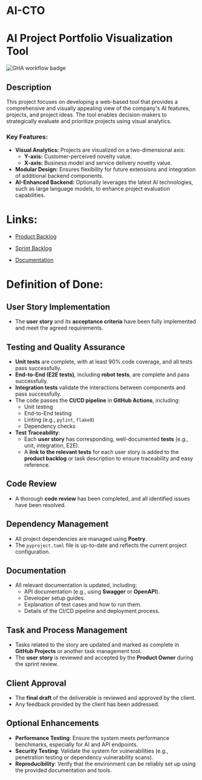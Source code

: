 # AI-CTO

# AI Project Portfolio Visualization Tool
![GHA workflow badge](https://github.com/modaralgayal/AI-CTO/workflows/CI/badge.svg)

## Description
This project focuses on developing a web-based tool that provides a comprehensive and visually appealing view of the company's AI features, projects, and project ideas. The tool enables decision-makers to strategically evaluate and prioritize projects using visual analytics. 

### Key Features:
- **Visual Analytics:** Projects are visualized on a two-dimensional axis:
  - **Y-axis:** Customer-perceived novelty value.
  - **X-axis:** Business model and service delivery novelty value.
- **Modular Design:** Ensures flexibility for future extensions and integration of additional backend components.
- **AI-Enhanced Backend:** Optionally leverages the latest AI technologies, such as large language models, to enhance project evaluation capabilities.  


# Links:

- [Product Backlog](https://docs.google.com/spreadsheets/d/1TU4pviN2y0U6E9rLPYMDoz6TYgi0V0dnNJn4ZTuhK0A/edit?gid=0#gid=0)

- [Sprint Backlog](https://github.com/users/ErikHuuskonen/projects/1)

- [Documentation](/Documentation.md)


# Definition of Done:

## User Story Implementation
- The **user story** and its **acceptance criteria** have been fully implemented and meet the agreed requirements.

## Testing and Quality Assurance
- **Unit tests** are complete, with at least 90% code coverage, and all tests pass successfully.
- **End-to-End (E2E tests)**, including **robot tests**, are complete and pass successfully.
- **Integration tests** validate the interactions between components and pass successfully.
- The code passes the **CI/CD pipeline** in **GitHub Actions**, including:
  - Unit testing
  - End-to-End testing
  - Linting (e.g., `pylint`, `flake8`)
  - Dependency checks
- **Test Traceability**:
  - Each **user story** has corresponding, well-documented **tests** (e.g., unit, integration, E2E).
  - A **link to the relevant tests** for each user story is added to the **product backlog** or task description to ensure traceability and easy reference.

## Code Review
- A thorough **code review** has been completed, and all identified issues have been resolved.

## Dependency Management
- All project dependencies are managed using **Poetry**.
- The `pyproject.toml` file is up-to-date and reflects the current project configuration.

## Documentation
- All relevant documentation is updated, including:
  - API documentation (e.g., using **Swagger** or **OpenAPI**).
  - Developer setup guides.
  - Explanation of test cases and how to run them.
  - Details of the CI/CD pipeline and deployment process.

## Task and Process Management
- Tasks related to the story are updated and marked as complete in **GitHub Projects** or another task management tool.
- The **user story** is reviewed and accepted by the **Product Owner** during the sprint review.

## Client Approval
- The **final draft** of the deliverable is reviewed and approved by the client.
- Any feedback provided by the client has been addressed.

## Optional Enhancements
- **Performance Testing**: Ensure the system meets performance benchmarks, especially for AI and API endpoints.
- **Security Testing**: Validate the system for vulnerabilities (e.g., penetration testing or dependency vulnerability scans).
- **Reproducibility**: Verify that the environment can be reliably set up using the provided documentation and tools.
